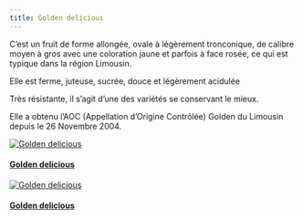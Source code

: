 ```yaml
---
title: Golden delicious
---
```


C’est un fruit de forme allongée, ovale à légèrement tronconique, de calibre moyen à gros avec une coloration jaune et parfois à face rosée, ce qui est typique dans la région Limousin.

Elle est ferme, juteuse, sucrée, douce et légèrement acidulée

Très résistante, il s’agit d’une des variétés se conservant le mieux.

Elle a obtenu l’AOC (Appellation d’Origine Contrôlée) Golden du Limousin depuis le 26 Novembre 2004.

<div class="image-container">
    <a class="thumbnail" href="{{ site.baseurl }}/assets/images/nos-produits/golden-du-limousin-1.jpg">
        <img src="{{ site.baseurl }}/assets/images/nos-produits/golden-du-limousin-1-vignette.jpg" alt="Golden delicious" title="Golden delicious" />
        <h4 class="thumbnail-title">Golden delicious</h4>
    </a>
    <a class="thumbnail" href="{{ site.baseurl }}/assets/images/nos-produits/golden-du-limousin-2.jpg">
        <img src="{{ site.baseurl }}/assets/images/nos-produits/golden-du-limousin-2-vignette.jpg" alt="Golden delicious" title="Golden delicious" />
        <h4 class="thumbnail-title">Golden delicious</h4>
    </a>
</div>

